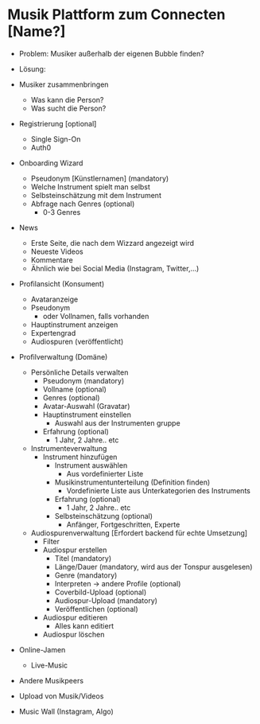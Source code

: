 # Musik Plattform zum Connecten [Name?]

- Problem: Musiker außerhalb der eigenen Bubble finden?
- Lösung:
- Musiker zusammenbringen

  - Was kann die Person?
  - Was sucht die Person?

- Registrierung [optional]
  - Single Sign-On
  - Auth0
- Onboarding Wizard
  - Pseudonym [Künstlernamen] (mandatory)
  - Welche Instrument spielt man selbst
  - Selbsteinschätzung mit dem Instrument
  - Abfrage nach Genres (optional)
    - 0-3 Genres
- News
  - Erste Seite, die nach dem Wizzard angezeigt wird
  - Neueste Videos
  - Kommentare
  - Ähnlich wie bei Social Media (Instagram, Twitter,...)
- Profilansicht (Konsument)
  - Avataranzeige
  - Pseudonym
    - oder Vollnamen, falls vorhanden
  - Hauptinstrument anzeigen
  - Expertengrad
  - Audiospuren (veröffentlicht)
- Profilverwaltung (Domäne)

  - Persönliche Details verwalten
    - Pseudonym (mandatory)
    - Vollname (optional)
    - Genres (optional)
    - Avatar-Auswahl (Gravatar)
    - Hauptinstrument einstellen
      - Auswahl aus der Instrumenten gruppe
    - Erfahrung (optional)
      - 1 Jahr, 2 Jahre.. etc
  - Instrumenteverwaltung
    - Instrument hinzufügen
      - Instrument auswählen
        - Aus vordefinierter Liste
      - Musikinstrumentunterteilung (Definition finden)
        - Vordefinierte Liste aus Unterkategorien des Instruments
      - Erfahrung (optional)
        - 1 Jahr, 2 Jahre.. etc
      - Selbsteinschätzung (optional)
        - Anfänger, Fortgeschritten, Experte
  - Audiospurenverwaltung [Erfordert backend für echte Umsetzung]
    - Filter
    - Audiospur erstellen
      - Titel (mandatory)
      - Länge/Dauer (mandatory, wird aus der Tonspur ausgelesen)
      - Genre (mandatory)
      - Interpreten -> andere Profile (optional)
      - Coverbild-Upload (optional)
      - Audiospur-Upload (mandatory)
      - Veröffentlichen (optional)
    - Audiospur editieren
      - Alles kann editiert
    - Audiospur löschen

- Online-Jamen
  - Live-Music
- Andere Musikpeers
- Upload von Musik/Videos
- Music Wall (Instagram, Algo)
